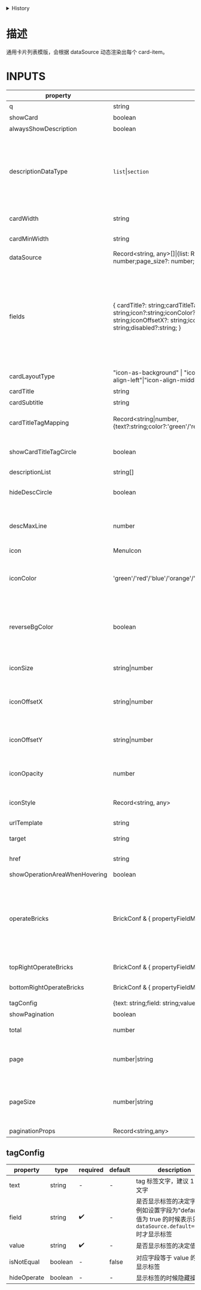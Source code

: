 [//]: # "atom-bricks/card/general-card-list.ts"

<style>
table th:first-of-type {
    width: 200px;
}
table th:nth-of-type(2) {
    width: 200px;
}
table th:nth-of-type(3) {
    width: 100px;
}
table th:nth-of-type(4) {
    width: 100px;
}
</style>

<details>
<summary>History</summary>

| Version | Change                                                                                                                                                                                                                   |
| ------- | ------------------------------------------------------------------------------------------------------------------------------------------------------------------------------------------------------------------------ |
| 1.27.0  | 新属性 `target`,`href`,`fields.disabled`                                                                                                                                                                                 |
| 1.24.0  | 新属性 `showOperationAreaWhenHovering`                                                                                                                                                                                   |
| 1.20.0  | 支持分页：新属性`showPagination`,`paginationProps`,`total`,`page`,`pageSize`；dataSource 支持格式`Record<string, any>[]\|{list: Record<string, any>[];total: number;page: number;page_size?: number;pageSize?: number;}` |
| 1.19.0  | 新属性 `cardMinWidth`                                                                                                                                                                                                    |

</details>

# 描述

通用卡片列表模版，会根据 dataSource 动态渲染出每个 card-item。

# INPUTS

| property                      | type                                                                                                                                                                                                                                            | required | default              | description                                                                                                                                                                                                                                                                       |
| ----------------------------- | ----------------------------------------------------------------------------------------------------------------------------------------------------------------------------------------------------------------------------------------------- | -------- | -------------------- | --------------------------------------------------------------------------------------------------------------------------------------------------------------------------------------------------------------------------------------------------------------------------------- |
| q                             | string                                                                                                                                                                                                                                          | -        | -                    | 是否有查询条件                                                                                                                                                                                                                                                                    |
| showCard                      | boolean                                                                                                                                                                                                                                         | -        | true                 | 是否显示外层卡片                                                                                                                                                                                                                                                                  |
| alwaysShowDescription         | boolean                                                                                                                                                                                                                                         | -        | false                | 是否总是总是展示描述区域                                                                                                                                                                                                                                                          |
| descriptionDataType           | `list`\|`section`                                                                                                                                                                                                                               | -        | false                | 指定描述区的显示形式，若 descriptionList 为数组时，应当指定为 `list`,若 descriptionList 为字符串时，应当指定为 `section`, 搭配 `alwaysShowDescription` 使用,针对描述数据为空时产生的高度变化使用                                                                                  |
| cardWidth                     | string                                                                                                                                                                                                                                          | -        | -                    | 卡片项的宽度，非响应式卡片可设置该属性                                                                                                                                                                                                                                            |
| cardMinWidth                  | string                                                                                                                                                                                                                                          | -        | 260px                | 卡片项的最小宽度，响应式卡片可设置该属性                                                                                                                                                                                                                                          |
| dataSource                    | Record<string, any>[]\|{list: Record<string, any>[];total: number;page: number;page_size?: number;pageSize?: number;}                                                                                                                           | ✔️       | -                    | 卡片信息数据源                                                                                                                                                                                                                                                                    |
| fields                        | { cardTitle?: string;cardTitleTag?: string;cardSubtitle?:string;descriptionList?: string;icon?:string;iconColor?:string;iconStyle?: string;iconSize?: string;iconOffsetX?: string;iconOffsetY?: string;iconOpacity?: string;disabled?:string; } | -        | -                    | 字段映射, 跟 dataSource 一起使用来获得运行时 cardTitle、cardTitleTag、cardSubtitle、descriptionList、icon、iconColor、iconStyle、iconSize、iconOffsetX、iconOffsetY、iconOpacity、disabled（其中 cardTitleTag 为卡片标题后的标签的值，标签需要结合 cardTitleTagMapping 属性使用） |
| cardLayoutType                | "icon-as-background" \| "icon-small-align-left" \| "icon-align-right" \| "icon-align-left"\|"icon-align-middle"                                                                                                                                 | -        | "icon-as-background" | 卡片布局类型，具体样式看 Demo                                                                                                                                                                                                                                                     |
| cardTitle                     | string                                                                                                                                                                                                                                          | -        | -                    | 卡片 title                                                                                                                                                                                                                                                                        |
| cardSubtitle                  | string                                                                                                                                                                                                                                          | -        | -                    | 卡片 副标题                                                                                                                                                                                                                                                                       |
| cardTitleTagMapping           | Record<string\|number,{text?:string;color?:'green'/'red'/'blue'/'orange'/'cyan'/'purple'/'geekblue'/'gray'}>                                                                                                                                    | -        | -                    | 卡片标签的值与文案／颜色对应的 map，配置可以参考[基本数值映射](developers/brick-book/brick/presentational-bricks.brick-value-mapping)                                                                                                                                             |
| showCardTitleTagCircle        | boolean                                                                                                                                                                                                                                         | -        | false                | 是否显示卡片标签前面的小圈圈，按照平台规范通常表示状态的标签可设置为 true                                                                                                                                                                                                         |
| descriptionList               | string[]                                                                                                                                                                                                                                        | -        | -                    | 描述列表                                                                                                                                                                                                                                                                          |
| hideDescCircle                | boolean                                                                                                                                                                                                                                         | -        | -                    | 描述信息为数组的时候，默认显示每个`<li>`前面的小圈圈，不需要的时候可以隐藏                                                                                                                                                                                                        |
| descMaxLine                   | number                                                                                                                                                                                                                                          | -        | 3                    | 描述信息的最大行数，默认为 3 行，当信息比较少的时候可以设成 3 行以下。UI 规范建议 3 或者 3 以下。                                                                                                                                                                                 |
| icon                          | MenuIcon                                                                                                                                                                                                                                        | -        | -                    | 卡片右下角的 icon                                                                                                                                                                                                                                                                 |
| iconColor                     | 'green'/'red'/'blue'/'orange'/'cyan'/'purple'/'geekblue'/'gray'                                                                                                                                                                                 | -        | -                    | 卡片类型为 "icon-small-align-left" \| "icon-align-right" \| "icon-align-left" \|"icon-align-middle" 的时候可以设置 icon 的颜色                                                                                                                                                    |
| reverseBgColor                | boolean                                                                                                                                                                                                                                         | -        | false                | 反转背景色，背景色为 icon 传入的颜色，icon 为白色。卡片类型为 "icon-small-align-left" \| "icon-align-right" \| "icon-align-left" \|"icon-align-middle" 的时候可以设置。                                                                                                           |
| iconSize                      | string\|number                                                                                                                                                                                                                                  | -        | 100px                | 卡片类型为 "icon-as-background" 的时候可以设置 icon 的大小                                                                                                                                                                                                                        |
| iconOffsetX                   | string\|number                                                                                                                                                                                                                                  | -        | 0                    | 卡片类型为 "icon-as-background" 的时候可以设置 icon 的 X 轴偏移量，向左为正数向右为负数                                                                                                                                                                                           |
| iconOffsetY                   | string\|number                                                                                                                                                                                                                                  | -        | 0                    | 卡片类型为 "icon-as-background" 的时候可以设置 icon 的 Y 轴偏移量，向上为正数向下为负数                                                                                                                                                                                           |
| iconOpacity                   | number                                                                                                                                                                                                                                          | -        | 0.45                 | 卡片类型为 "icon-as-background" 的时候可以设置 icon 的透明度                                                                                                                                                                                                                      |
| iconStyle                     | Record<string, any>                                                                                                                                                                                                                             | -        | -                    | 卡片右下角的 icon 的样式，例如需要调整 opacity、right、bottom 的时候可以使用                                                                                                                                                                                                      |
| urlTemplate                   | string                                                                                                                                                                                                                                          | -        | -                    | 卡片跳转 url，支持模版变量                                                                                                                                                                                                                                                        |
| target                        | string                                                                                                                                                                                                                                          | -        | -                    | 卡片跳转 target，例如可以设置成 \_blank，则为新窗口打开                                                                                                                                                                                                                           |
| href                          | string                                                                                                                                                                                                                                          | -        | -                    | 卡片跳转 href，通常用于外链的跳转，优先于 url 执行                                                                                                                                                                                                                                |
| showOperationAreaWhenHovering | boolean                                                                                                                                                                                                                                         | -        | false                | 是否鼠标悬浮显示操作区                                                                                                                                                                                                                                                            |
| operateBricks                 | BrickConf & { propertyFieldMap: Record<string, string> }[]                                                                                                                                                                                      | -        | -                    | 操作区 slots 的 bricks，其中`propertyFieldMap`可配置该操作构件的属性来自于 item 里的哪个字段的数据，例如`{propertyFieldMap:{dataSource:"",name:"title"}}`表示该操作构件的`dataSource`属性来自于`item`，`name`属性来自于`item.title`。                                             |
| topRightOperateBricks         | BrickConf & { propertyFieldMap: Record<string, string> }[]                                                                                                                                                                                      | -        | -                    | 右上角操作区 slots 的 bricks，配置参考`operateBricks`。                                                                                                                                                                                                                           |
| bottomRightOperateBricks      | BrickConf & { propertyFieldMap: Record<string, string> }[]                                                                                                                                                                                      | -        | -                    | 右下角操作区 slots 的 bricks，配置参考`operateBricks`。                                                                                                                                                                                                                           |
| tagConfig                     | {text: string;field: string;value?: any;isNotEqual?: boolean;hideOperate?: boolean;}                                                                                                                                                            | -        | -                    | 右上角 tag 标签                                                                                                                                                                                                                                                                   |
| showPagination                | boolean                                                                                                                                                                                                                                         | -        | false                | 是否显示分页器                                                                                                                                                                                                                                                                    |
| total                         | number                                                                                                                                                                                                                                          | -        | -                    | 分页器的总数，一般直接来自于 dataSource.total，不用另外设                                                                                                                                                                                                                         |
| page                          | number\|string                                                                                                                                                                                                                                  | -        | -                    | 分页器的页码，一般直接来自于 dataSource.page，否则为`${query.page=1\|number}`，不用另外设                                                                                                                                                                                         |
| pageSize                      | number\|string                                                                                                                                                                                                                                  | -        | -                    | 分页器的条数，一般直接来自于 dataSource.pageSize 或者 dataSource.page_size，否则为`${query.pageSize=10\|number}`，不用另外设                                                                                                                                                      |
| paginationProps               | Record<string,any>                                                                                                                                                                                                                              | -        | -                    | [分页器属性](developers/brick-book/brick/presentational-bricks.general-pagination)                                                                                                                                                                                                |

## tagConfig

| property    | type    | required | default | description                                                                                                        |
| ----------- | ------- | -------- | ------- | ------------------------------------------------------------------------------------------------------------------ |
| text        | string  | -        | -       | tag 标签文字，建议 1-2 个文字                                                                                      |
| field       | string  | ✔️       | -       | 是否显示标签的决定字段，例如设置字段为"default"，值为 true 的时候表示只有当`dataSource.default===true`时才显示标签 |
| value       | string  | ✔️       | -       | 是否显示标签的决定值                                                                                               |
| isNotEqual  | boolean | -        | false   | 对应字段等于 value 的时候显示标签                                                                                  |
| hideOperate | boolean | -        | -       | 显示标签的时候隐藏操作区                                                                                           |

